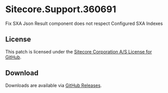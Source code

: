 # Sitecore.Support.360691
Fix SXA Json Result component does not respect Configured SXA Indexes

## License  
This patch is licensed under the [Sitecore Corporation A/S License for GitHub](https://github.com/sitecoresupport/Sitecore.Support.360691/blob/master/LICENSE).  

## Download  
Downloads are available via [GitHub Releases](https://github.com/sitecoresupport/Sitecore.Support.360691/releases).  
